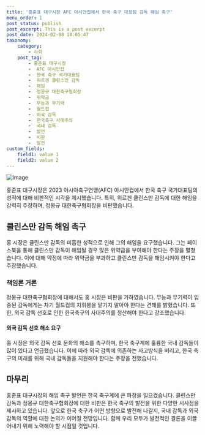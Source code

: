 ```yaml
---
title: '홍준표 대구시장 AFC 아시안컵에서 한국 축구 대표팀 감독 해임 촉구'
menu_order: 1
post_status: publish
post_excerpt: This is a post excerpt
post_date: 2024-02-08 18:05:47
taxonomy:
    category:
        - 사회
    post_tag:
        - 홍준표 대구시장
        -  AFC 아시안컵
        -  한국 축구 국가대표팀
        -  위르겐 클린스만 감독
        -  해임
        -  정몽규 대한축구협회장
        -  위약금
        -  무능과 무기력
        -  월드컵
        -  외국 감독
        -  한국축구 사대주의
        -  국내 감독
        -  발언
        -  비판
        -  발전
custom_fields:
    field1: value 1
    field2: value 2
---
```


![Image](https://imgnews.pstatic.net/image/016/2024/02/08/20240207000687_0_20240208105706854.jpg?type=w647)

홍준표 대구시장은 2023 아시아축구연맹(AFC) 아시안컵에서 한국 축구 국가대표팀의 성적에 대해 비판적인 시각을 제시했습니다. 특히, 위르겐 클린스만 감독에 대한 해임을 강력히 주장하며, 정몽규 대한축구협회장을 비판했습니다.
## 클린스만 감독 해임 촉구
홍 시장은 클린스만 감독의 미흡한 성적으로 인해 그의 해임을 요구했습니다. 그는 페이스북을 통해 클린스만 감독이 해임될 경우 많은 위약금을 부여해야 한다는 주장을 펼쳤습니다. 이에 대해 약정에 따라 위약금을 부과하고 클린스만 감독을 해임시켜야 한다고 주장했습니다.
### 책임론 거론
정몽규 대한축구협회장에 대해서도 홍 시장은 비판을 가하였습니다. 무능과 무기력이 입증된 감독에게는 차기 월드컵의 지휘봉을 맡기지 말아야 한다는 견해를 밝혔습니다. 또한, 외국 감독 선호로 인한 한국축구의 사대주의를 청산해야 한다고 강조했습니다.
#### 외국 감독 선호 해소 요구
홍 시장은 외국 감독 선호 문화의 해소를 촉구하며, 한국 축구계에 훌륭한 국내 감독들이 많이 있다고 언급했습니다. 이에 따라 외국 감독에 의존하는 사고방식을 버리고, 한국 축구의 미래를 위해 국내 감독들을 지원해야 한다는 주장을 전했습니다.
## 마무리
홍준표 대구시장의 해임 촉구 발언은 한국 축구계에 큰 파장을 일으켰습니다. 클린스만 감독과 정몽규 대한축구협회장에 대한 비판은 한국 축구의 발전을 위한 다양한 시사점을 제시하고 있습니다. 앞으로 한국 축구가 어떤 방향으로 발전해 나갈지, 국내 감독과 외국 감독의 역할에 대한 논의가 이어질 전망입니다. 함께 우리 모두가 발전적인 결론을 이끌어내기 위해 노력해야 할 시점일 것입니다.
